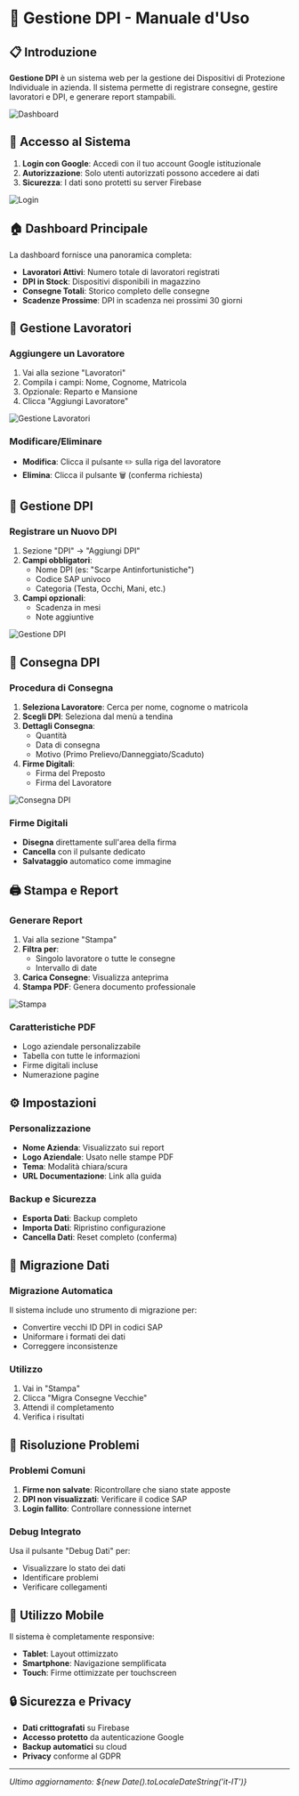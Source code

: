 # 🦺 Gestione DPI - Manuale d'Uso

## 📋 Introduzione
**Gestione DPI** è un sistema web per la gestione dei Dispositivi di Protezione Individuale in azienda. Il sistema permette di registrare consegne, gestire lavoratori e DPI, e generare report stampabili.

![Dashboard](https://via.placeholder.com/800x400/667eea/ffffff?text=Dashboard+Gestione+DPI)

## 🔐 Accesso al Sistema
1. **Login con Google**: Accedi con il tuo account Google istituzionale
2. **Autorizzazione**: Solo utenti autorizzati possono accedere ai dati
3. **Sicurezza**: I dati sono protetti su server Firebase

![Login](https://via.placeholder.com/400x300/764ba2/ffffff?text=Schermata+Login)

## 🏠 Dashboard Principale
La dashboard fornisce una panoramica completa:
- **Lavoratori Attivi**: Numero totale di lavoratori registrati
- **DPI in Stock**: Dispositivi disponibili in magazzino
- **Consegne Totali**: Storico completo delle consegne
- **Scadenze Prossime**: DPI in scadenza nei prossimi 30 giorni

## 👥 Gestione Lavoratori
### Aggiungere un Lavoratore
1. Vai alla sezione "Lavoratori"
2. Compila i campi: Nome, Cognome, Matricola
3. Opzionale: Reparto e Mansione
4. Clicca "Aggiungi Lavoratore"

![Gestione Lavoratori](https://via.placeholder.com/800x400/3498db/ffffff?text=Gestione+Lavoratori)

### Modificare/Eliminare
- **Modifica**: Clicca il pulsante ✏️ sulla riga del lavoratore
- **Elimina**: Clicca il pulsante 🗑️ (conferma richiesta)

## 🦺 Gestione DPI
### Registrare un Nuovo DPI
1. Sezione "DPI" → "Aggiungi DPI"
2. **Campi obbligatori**:
   - Nome DPI (es: "Scarpe Antinfortunistiche")
   - Codice SAP univoco
   - Categoria (Testa, Occhi, Mani, etc.)
3. **Campi opzionali**:
   - Scadenza in mesi
   - Note aggiuntive

![Gestione DPI](https://via.placeholder.com/800x400/27ae60/ffffff?text=Gestione+DPI)

## 🚚 Consegna DPI
### Procedura di Consegna
1. **Seleziona Lavoratore**: Cerca per nome, cognome o matricola
2. **Scegli DPI**: Seleziona dal menù a tendina
3. **Dettagli Consegna**:
   - Quantità
   - Data di consegna
   - Motivo (Primo Prelievo/Danneggiato/Scaduto)
4. **Firme Digitali**:
   - Firma del Preposto
   - Firma del Lavoratore

![Consegna DPI](https://via.placeholder.com/800x400/e74c3c/ffffff?text=Procedura+Consegna)

### Firme Digitali
- **Disegna** direttamente sull'area della firma
- **Cancella** con il pulsante dedicato
- **Salvataggio** automatico come immagine

## 🖨️ Stampa e Report
### Generare Report
1. Vai alla sezione "Stampa"
2. **Filtra per**:
   - Singolo lavoratore o tutte le consegne
   - Intervallo di date
3. **Carica Consegne**: Visualizza anteprima
4. **Stampa PDF**: Genera documento professionale

![Stampa](https://via.placeholder.com/800x400/f39c12/ffffff?text=Stampa+Consegne)

### Caratteristiche PDF
- Logo aziendale personalizzabile
- Tabella con tutte le informazioni
- Firme digitali incluse
- Numerazione pagine

## ⚙️ Impostazioni
### Personalizzazione
- **Nome Azienda**: Visualizzato sui report
- **Logo Aziendale**: Usato nelle stampe PDF
- **Tema**: Modalità chiara/scura
- **URL Documentazione**: Link alla guida

### Backup e Sicurezza
- **Esporta Dati**: Backup completo
- **Importa Dati**: Ripristino configurazione
- **Cancella Dati**: Reset completo (conferma)

## 🔄 Migrazione Dati
### Migrazione Automatica
Il sistema include uno strumento di migrazione per:
- Convertire vecchi ID DPI in codici SAP
- Uniformare i formati dei dati
- Correggere inconsistenze

### Utilizzo
1. Vai in "Stampa"
2. Clicca "Migra Consegne Vecchie"
3. Attendi il completamento
4. Verifica i risultati

## 🐛 Risoluzione Problemi
### Problemi Comuni
1. **Firme non salvate**: Ricontrollare che siano state apposte
2. **DPI non visualizzati**: Verificare il codice SAP
3. **Login fallito**: Controllare connessione internet

### Debug Integrato
Usa il pulsante "Debug Dati" per:
- Visualizzare lo stato dei dati
- Identificare problemi
- Verificare collegamenti

## 📱 Utilizzo Mobile
Il sistema è completamente responsive:
- **Tablet**: Layout ottimizzato
- **Smartphone**: Navigazione semplificata
- **Touch**: Firme ottimizzate per touchscreen

## 🔒 Sicurezza e Privacy
- **Dati crittografati** su Firebase
- **Accesso protetto** da autenticazione Google
- **Backup automatici** su cloud
- **Privacy** conforme al GDPR

---

*Ultimo aggiornamento: ${new Date().toLocaleDateString('it-IT')}*